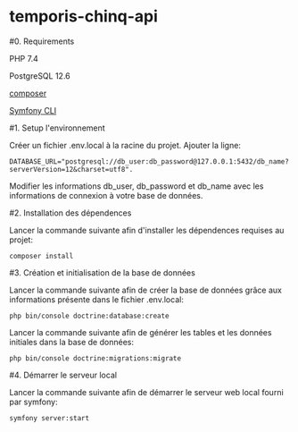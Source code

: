 # temporis-chinq-api

#0. Requirements

PHP 7.4

PostgreSQL 12.6

[composer](https://getcomposer.org/download/)

[Symfony CLI](https://symfony.com/download)

#1. Setup l'environnement

Créer un fichier .env.local à la racine du projet. Ajouter la ligne:

    DATABASE_URL="postgresql://db_user:db_password@127.0.0.1:5432/db_name?serverVersion=12&charset=utf8".
    
Modifier les informations db_user, db_password et db_name avec les informations de connexion à votre base de données.

#2. Installation des dépendences

Lancer la commande suivante afin d'installer les dépendences requises au projet:

    composer install

#3. Création et initialisation de la base de données

Lancer la commande suivante afin de créer la base de données grâce aux informations présente dans le fichier .env.local:

    php bin/console doctrine:database:create

Lancer la commande suivante afin de générer les tables et les données initiales dans la base de données:

    php bin/console doctrine:migrations:migrate

#4. Démarrer le serveur local

Lancer la commande suivante afin de démarrer le serveur web local fourni par symfony:

    symfony server:start
